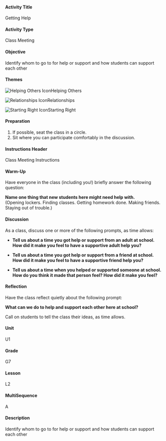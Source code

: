 #### Activity Title
Getting Help
#### Activity Type
Class Meeting
#### Objective
Identify whom to go to for help or support and how students can support each other
#### Themes
![Helping Others Icon](http://v5cmservice.secondstep.org/MS3TP_IMAGES/SKILLS/SKILLS_SMALL_IMAGES/helping-others-sm.png)Helping Others
 
![Relationships Icon](http://v5cmservice.secondstep.org/MS3TP_IMAGES/SKILLS/SKILLS_SMALL_IMAGES/relationships-sm.png)Relationships
 
![Starting Right Icon](http://v5cmservice.secondstep.org/MS3TP_IMAGES/SKILLS/SKILLS_SMALL_IMAGES/starting-right-sm.png)Starting Right
 

#### Preparation
1. If possible, seat the class in a circle.
2. Sit where you can participate comfortably in the discussion.

#### Instructions Header
Class Meeting Instructions
#### Warm-Up
Have everyone in the class (including you!) briefly answer the following question:

**Name one thing that new students here might need help with.**<br/> (Opening lockers. Finding classes. Getting homework done. Making friends. Staying out of trouble.)
#### Discussion
As a class, discuss one or more of the following prompts, as time allows:


-  **Tell us about a time you got help or support from an adult at school. How did it make you feel to have a supportive adult help you?**

-  **Tell us about a time you got help or support from a friend at school. How did it make you feel to have a supportive friend help you?**

-  **Tell us about a time when you helped or supported someone at school. How do you think it made that person feel? How did it make you feel?**
#### Reflection
Have the class reflect quietly about the following prompt:

**What can we do to help and support each other here at school?**

Call on students to tell the class their ideas, as time allows.
#### Unit
U1
#### Grade
G7
#### Lesson
L2
#### MultiSequence
A
#### Description
Identify whom to go to for help or support and how students can support each other
